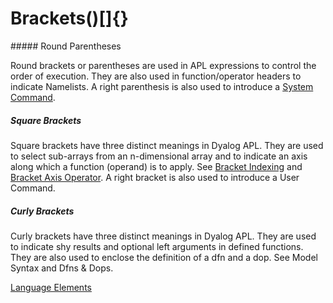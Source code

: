 



<h1 class="heading"><span class="name">Brackets</span><span class="command">()[]{}</span></h1>
##### Round Parentheses


Round brackets or parentheses are used in APL expressions to control the order of execution.  They are also used in function/operator headers to indicate Namelists.  A right parenthesis is also used to introduce a [System Command](../system-commands/introduction.md).

##### Square Brackets


Square brackets have three distinct meanings in Dyalog APL. They are used to select sub-arrays from an n-dimensional array and to indicate an axis along which a function (operand) is to apply. See [Bracket Indexing](../primitive-functions/primitive-functions-a-z/primitive-functions-a-z/indexing.md) and [Bracket Axis Operator](../primitive-operators/operators-summarised.md). A right bracket is also used to introduce a User Command.

##### Curly Brackets


Curly brackets have three distinct meanings in Dyalog APL. They are used to indicate shy results and optional left arguments in defined functions. They are also used to enclose the definition of a dfn and a dop. See Model Syntax and Dfns & Dops.


[Language Elements](./language-elements.md)


